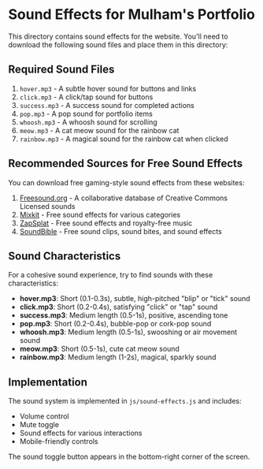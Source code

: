 # Sound Effects for Mulham's Portfolio

This directory contains sound effects for the website. You'll need to download the following sound files and place them in this directory:

## Required Sound Files

1. `hover.mp3` - A subtle hover sound for buttons and links
2. `click.mp3` - A click/tap sound for buttons
3. `success.mp3` - A success sound for completed actions
4. `pop.mp3` - A pop sound for portfolio items
5. `whoosh.mp3` - A whoosh sound for scrolling
6. `meow.mp3` - A cat meow sound for the rainbow cat
7. `rainbow.mp3` - A magical sound for the rainbow cat when clicked

## Recommended Sources for Free Sound Effects

You can download free gaming-style sound effects from these websites:

1. [Freesound.org](https://freesound.org/) - A collaborative database of Creative Commons Licensed sounds
2. [Mixkit](https://mixkit.co/free-sound-effects/) - Free sound effects for various categories
3. [ZapSplat](https://www.zapsplat.com/) - Free sound effects and royalty-free music
4. [SoundBible](https://soundbible.com/) - Free sound clips, sound bites, and sound effects

## Sound Characteristics

For a cohesive sound experience, try to find sounds with these characteristics:

- **hover.mp3**: Short (0.1-0.3s), subtle, high-pitched "blip" or "tick" sound
- **click.mp3**: Short (0.2-0.4s), satisfying "click" or "tap" sound
- **success.mp3**: Medium length (0.5-1s), positive, ascending tone
- **pop.mp3**: Short (0.2-0.4s), bubble-pop or cork-pop sound
- **whoosh.mp3**: Medium length (0.5-1s), swooshing or air movement sound
- **meow.mp3**: Short (0.5-1s), cute cat meow sound
- **rainbow.mp3**: Medium length (1-2s), magical, sparkly sound

## Implementation

The sound system is implemented in `js/sound-effects.js` and includes:

- Volume control
- Mute toggle
- Sound effects for various interactions
- Mobile-friendly controls

The sound toggle button appears in the bottom-right corner of the screen.
